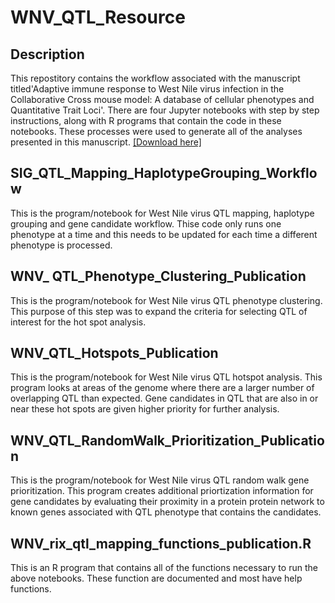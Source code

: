 
# WNV_QTL_Resource
## Description

 This repostitory contains the workflow associated with the manuscript titled'Adaptive immune response to West Nile virus infection in the Collaborative Cross mouse model: A database of cellular phenotypes and Quantitative Trait Loci'. There are four Jupyter notebooks with step by step instructions, along with R programs that contain the code in these notebooks. These processes were used to generate all of the analyses presented in this manuscript.
 [[Download here]](https://github.com/chambest/WNV_QTL_Resource/tree/main/Code/SIG_QTL_Mapping_HaplotypeGrouping_Workflow.ipynb)

## SIG_QTL_Mapping_HaplotypeGrouping_Workflow
This is the program/notebook for West Nile virus QTL mapping, haplotype grouping and gene candidate workflow. Thise code only runs one phenotype at a time and this needs to be updated for each time a different phenotype is processed.

## WNV_ QTL_Phenotype_Clustering_Publication
This is the program/notebook for West Nile virus QTL phenotype clustering. This purpose of this step was to expand the criteria for selecting QTL of interest for the hot spot analysis.

## WNV_QTL_Hotspots_Publication
This is the program/notebook for West Nile virus QTL hotspot analysis. This program looks at areas of the genome where there are a larger number of overlapping QTL than expected. Gene candidates in QTL that are also in or near these hot spots are given higher priority for further analysis.

## WNV_QTL_RandomWalk_Prioritization_Publication
This is the program/notebook for West Nile virus QTL random walk gene prioritization. This program creates additional priortization information for gene candidates by evaluating their proximity in a protein protein network to known genes associated with QTL phenotype that contains the candidates.

## WNV_rix_qtl_mapping_functions_publication.R
This is an R program that contains all of the functions necessary to run the above notebooks. These function are documented and most have help functions.



 
